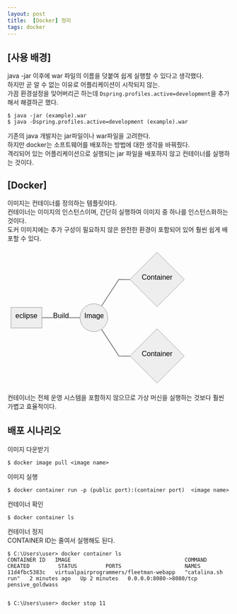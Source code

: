 ```yaml
---
layout: post
title:  [Docker] 정리
tags: docker
---
```


<h2 id="사용-배경">[사용 배경]</h2>
<p>java -jar 이후에 war 파일의 이름을 덧붙여 쉽게 실행할 수 있다고 생각했다.<br>
하지만 곧 알 수 없는 이유로 어플리케이션이 시작되지 않는.<br>
가끔 환경설정을 잊어버리곤 하는데 <code>Dspring.profiles.active=development</code>을  추가해서 해결하곤 했다.</p>
<pre><code>$ java -jar (example).war
$ java -Dspring.profiles.active=development (example).war
</code></pre>
<p>기존의 java 개발자는 jar파일이나 war파일을 고려한다.<br>
하지만 docker는 소프트웨어를 배포하는 방법에 대한 생각을 바꿔줬다.<br>
격리되어 있는 어플리케이션으로 실행되는 jar 파일을 배포하지 않고 컨테이너를 실행하는 것이다.</p>
<h2 id="docker">[Docker]</h2>
<p>이미지는 컨테이너를 정의하는 템플릿이다.<br>
컨테이너는 이미지의 인스턴스이며, 간단히 실행하여 이미지 중 하나를 인스턴스화하는 것이다.<br>
도커 이미지에는 추가 구성이 필요하지 않은 완전한 환경이 포함되어 있어 훨씬 쉽게 배포할 수 있다.</p>
<pre class=" language-mermaid"><svg id="mermaid-svg-SMtcwGdiZQLAptmk" width="100%" xmlns="http://www.w3.org/2000/svg" xmlns:xlink="http://www.w3.org/1999/xlink" height="311.90252685546875" style="max-width: 407.9012451171875px;" viewBox="0 0 407.9012451171875 311.90252685546875"><style>#mermaid-svg-SMtcwGdiZQLAptmk{font-family:"trebuchet ms",verdana,arial,sans-serif;font-size:16px;fill:#000000;}#mermaid-svg-SMtcwGdiZQLAptmk .error-icon{fill:#552222;}#mermaid-svg-SMtcwGdiZQLAptmk .error-text{fill:#552222;stroke:#552222;}#mermaid-svg-SMtcwGdiZQLAptmk .edge-thickness-normal{stroke-width:2px;}#mermaid-svg-SMtcwGdiZQLAptmk .edge-thickness-thick{stroke-width:3.5px;}#mermaid-svg-SMtcwGdiZQLAptmk .edge-pattern-solid{stroke-dasharray:0;}#mermaid-svg-SMtcwGdiZQLAptmk .edge-pattern-dashed{stroke-dasharray:3;}#mermaid-svg-SMtcwGdiZQLAptmk .edge-pattern-dotted{stroke-dasharray:2;}#mermaid-svg-SMtcwGdiZQLAptmk .marker{fill:#666;stroke:#666;}#mermaid-svg-SMtcwGdiZQLAptmk .marker.cross{stroke:#666;}#mermaid-svg-SMtcwGdiZQLAptmk svg{font-family:"trebuchet ms",verdana,arial,sans-serif;font-size:16px;}#mermaid-svg-SMtcwGdiZQLAptmk .label{font-family:"trebuchet ms",verdana,arial,sans-serif;color:#000000;}#mermaid-svg-SMtcwGdiZQLAptmk .cluster-label text{fill:#333;}#mermaid-svg-SMtcwGdiZQLAptmk .cluster-label span{color:#333;}#mermaid-svg-SMtcwGdiZQLAptmk .label text,#mermaid-svg-SMtcwGdiZQLAptmk span{fill:#000000;color:#000000;}#mermaid-svg-SMtcwGdiZQLAptmk .node rect,#mermaid-svg-SMtcwGdiZQLAptmk .node circle,#mermaid-svg-SMtcwGdiZQLAptmk .node ellipse,#mermaid-svg-SMtcwGdiZQLAptmk .node polygon,#mermaid-svg-SMtcwGdiZQLAptmk .node path{fill:#eee;stroke:#999;stroke-width:1px;}#mermaid-svg-SMtcwGdiZQLAptmk .node .label{text-align:center;}#mermaid-svg-SMtcwGdiZQLAptmk .node.clickable{cursor:pointer;}#mermaid-svg-SMtcwGdiZQLAptmk .arrowheadPath{fill:#333333;}#mermaid-svg-SMtcwGdiZQLAptmk .edgePath .path{stroke:#666;stroke-width:1.5px;}#mermaid-svg-SMtcwGdiZQLAptmk .flowchart-link{stroke:#666;fill:none;}#mermaid-svg-SMtcwGdiZQLAptmk .edgeLabel{background-color:white;text-align:center;}#mermaid-svg-SMtcwGdiZQLAptmk .edgeLabel rect{opacity:0.5;background-color:white;fill:white;}#mermaid-svg-SMtcwGdiZQLAptmk .cluster rect{fill:hsl(210,66.6666666667%,95%);stroke:#26a;stroke-width:1px;}#mermaid-svg-SMtcwGdiZQLAptmk .cluster text{fill:#333;}#mermaid-svg-SMtcwGdiZQLAptmk .cluster span{color:#333;}#mermaid-svg-SMtcwGdiZQLAptmk div.mermaidTooltip{position:absolute;text-align:center;max-width:200px;padding:2px;font-family:"trebuchet ms",verdana,arial,sans-serif;font-size:12px;background:hsl(-160,0%,93.3333333333%);border:1px solid #26a;border-radius:2px;pointer-events:none;z-index:100;}#mermaid-svg-SMtcwGdiZQLAptmk:root{--mermaid-font-family:"trebuchet ms",verdana,arial,sans-serif;}#mermaid-svg-SMtcwGdiZQLAptmk flowchart{fill:apa;}</style><g><g class="output"><g class="clusters"></g><g class="edgePaths"><g class="edgePath LS-A LE-B" style="opacity: 1;" id="L-A-B"><path class="path" d="M78.05000305175781,155.9512481689453L121.05000305175781,155.9512481689453L164.0500030517578,155.9512481689453" marker-end="url(https://stackedit.io/app#arrowhead268)" style="fill:none"></path><defs><marker id="arrowhead268" viewBox="0 0 10 10" refX="9" refY="5" markerUnits="strokeWidth" markerWidth="8" markerHeight="6" orient="auto"><path d="M 0 0 L 10 5 L 0 10 z" class="arrowheadPath" style="stroke-width: 1; stroke-dasharray: 1, 0;"></path></marker></defs></g><g class="edgePath LS-B LE-D" style="opacity: 1;" id="L-B-D"><path class="path" d="M212.69141749655685,129.61576177495473L251.95000457763672,69.47562408447266L277.4500060081482,69.97562408447266" marker-end="url(https://stackedit.io/app#arrowhead269)" style="fill:none"></path><defs><marker id="arrowhead269" viewBox="0 0 10 10" refX="9" refY="5" markerUnits="strokeWidth" markerWidth="8" markerHeight="6" orient="auto"><path d="M 0 0 L 10 5 L 0 10 z" class="arrowheadPath" style="stroke-width: 1; stroke-dasharray: 1, 0;"></path></marker></defs></g><g class="edgePath LS-B LE-F" style="opacity: 1;" id="L-B-F"><path class="path" d="M212.69141749655685,182.2867345629359L251.95000457763672,242.42687225341797L277.4500060081481,242.92687225341797" marker-end="url(https://stackedit.io/app#arrowhead270)" style="fill:none"></path><defs><marker id="arrowhead270" viewBox="0 0 10 10" refX="9" refY="5" markerUnits="strokeWidth" markerWidth="8" markerHeight="6" orient="auto"><path d="M 0 0 L 10 5 L 0 10 z" class="arrowheadPath" style="stroke-width: 1; stroke-dasharray: 1, 0;"></path></marker></defs></g></g><g class="edgeLabels"><g class="edgeLabel" style="opacity: 1;" transform="translate(121.05000305175781,155.9512481689453)"><g transform="translate(-18,-13.356249809265137)" class="label"><rect rx="0" ry="0" width="36" height="26.712499618530273"></rect><foreignObject width="36" height="26.712499618530273"><div xmlns="http://www.w3.org/1999/xhtml" style="display: inline-block; white-space: nowrap;"><span id="L-L-A-B" class="edgeLabel L-LS-A' L-LE-B">Build</span></div></foreignObject></g></g><g class="edgeLabel" style="opacity: 1;" transform=""><g transform="translate(0,0)" class="label"><rect rx="0" ry="0" width="0" height="0"></rect><foreignObject width="0" height="0"><div xmlns="http://www.w3.org/1999/xhtml" style="display: inline-block; white-space: nowrap;"><span id="L-L-B-D" class="edgeLabel L-LS-B' L-LE-D"></span></div></foreignObject></g></g><g class="edgeLabel" style="opacity: 1;" transform=""><g transform="translate(0,0)" class="label"><rect rx="0" ry="0" width="0" height="0"></rect><foreignObject width="0" height="0"><div xmlns="http://www.w3.org/1999/xhtml" style="display: inline-block; white-space: nowrap;"><span id="L-L-B-F" class="edgeLabel L-LS-B' L-LE-F"></span></div></foreignObject></g></g></g><g class="nodes"><g class="node default" style="opacity: 1;" id="flowchart-A-1114" transform="translate(43.025001525878906,155.9512481689453)"><rect rx="0" ry="0" x="-35.02499961853027" y="-23.356249809265137" width="70.04999923706055" height="46.71249961853027" class="label-container"></rect><g class="label" transform="translate(0,0)"><g transform="translate(-25.024999618530273,-13.356249809265137)"><foreignObject width="50.04999923706055" height="26.712499618530273"><div xmlns="http://www.w3.org/1999/xhtml" style="display: inline-block; white-space: nowrap;">eclipse</div></foreignObject></g></g></g><g class="node default" style="opacity: 1;" id="flowchart-B-1115" transform="translate(195.50000381469727,155.9512481689453)"><circle x="-31.450000762939453" y="-23.356249809265137" r="31.450000762939453" class="label-container"></circle><g class="label" transform="translate(0,0)"><g transform="translate(-21.450000762939453,-13.356249809265137)"><foreignObject width="42.900001525878906" height="26.712499618530273"><div xmlns="http://www.w3.org/1999/xhtml" style="display: inline-block; white-space: nowrap;">Image</div></foreignObject></g></g></g><g class="node default" style="opacity: 1;" id="flowchart-D-1117" transform="translate(338.4256286621094,69.47562408447266)"><polygon points="61.47562551498413,0 122.95125102996826,-61.47562551498413 61.47562551498413,-122.95125102996826 0,-61.47562551498413" transform="translate(-61.47562551498413,61.47562551498413)" class="label-container"></polygon><g class="label" transform="translate(0,0)"><g transform="translate(-34.95000076293945,-13.356249809265137)"><foreignObject width="69.9000015258789" height="26.712499618530273"><div xmlns="http://www.w3.org/1999/xhtml" style="display: inline-block; white-space: nowrap;">Container</div></foreignObject></g></g></g><g class="node default" style="opacity: 1;" id="flowchart-F-1119" transform="translate(338.4256286621094,242.42687225341797)"><polygon points="61.47562551498413,0 122.95125102996826,-61.47562551498413 61.47562551498413,-122.95125102996826 0,-61.47562551498413" transform="translate(-61.47562551498413,61.47562551498413)" class="label-container"></polygon><g class="label" transform="translate(0,0)"><g transform="translate(-34.95000076293945,-13.356249809265137)"><foreignObject width="69.9000015258789" height="26.712499618530273"><div xmlns="http://www.w3.org/1999/xhtml" style="display: inline-block; white-space: nowrap;">Container</div></foreignObject></g></g></g></g></g></g></svg></pre>
<p>컨테이너는 전체 운영 시스템을 포함하지 않으므로 가상 머신을 실행하는 것보다 훨씬 가볍고 효율적이다.</p>
<h2 id="배포-시나리오">배포 시나리오</h2>
<p>이미지 다운받기</p>
<pre><code>$ docker image pull &lt;image name&gt;
</code></pre>
<p>이미지 실행</p>
<pre><code>$ docker container run -p (public port):(container port)  &lt;image name&gt;
</code></pre>
<p>컨테이너 확인</p>
<pre><code>$ docker container ls
</code></pre>
<p>컨테이너 정지<br>
CONTAINER ID는  줄여서 실행해도 된다.</p>
<pre><code>$ C:\Users\user&gt; docker container ls
CONTAINER ID   IMAGE                                    COMMAND             CREATED         STATUS         PORTS                    NAMES
11d4fbc5383c   virtualpairprogrammers/fleetman-webapp   "catalina.sh run"   2 minutes ago   Up 2 minutes   0.0.0.0:8080-&gt;8080/tcp   pensive_goldwass

$ C:\Users\user&gt; docker stop 11
</code></pre>

